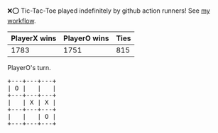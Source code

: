 :x::o: Tic-Tac-Toe played indefinitely by github action runners! See [my workflow](.github/workflows/play.yaml).

|PlayerX wins|PlayerO wins|Ties|
|-|-|-|
|1783|1751|815|

PlayerO's turn.

<pre>
+---+---+---+
| O |   |   |
+---+---+---+
|   | X | X |
+---+---+---+
|   |   | O |
+---+---+---+
</pre>